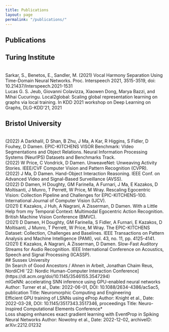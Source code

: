 ```yaml
---
title: Publications
layout: page
permalink: "/publications/"
---
```


Publications
------------
## Turing Institute
<br>
Sarkar, S., Benetos, E., Sandler, M. (2021) Vocal Harmony Separation Using Time-Domain Neural Networks. Proc. Interspeech 2021, 3515-3519, doi: 10.21437/Interspeech.2021-1531 
<br>
Lucas G. S. Jeub, Giovanni Colavizza, Xiaowen Dong, Marya Bazzi, and Mihai Cucuringu. Local2global: Scaling global representation learning on graphs via local training. In KDD 2021 workshop on Deep Learning on Graphs, DLG-KDD'21, 2021
<br>

## Bristol University 
<br>
(2022) A Darkhalil, D Shan, B Zhu, J Ma, A Kar, R Higgins, S Fidler, D Fouhey, D Damen. EPIC-KITCHENS VISOR Benchmark: VIdeo Segmentations and Object Relations. Neural Information Processing Systems (NeurIPS) Datasets and Benchmarks Track.
<br>
(2022) W Price, C Vondrick, D Damen. UnweaveNet: Unweaving Activity Stories. IEEE/CVF Computer Vision and Pattern Recognition (CVPR).  
<br>
(2022) J Ma, D Damen. Hand-Object Interaction Reasoning. IEEE Conf. on Advanced Video and Signal-Based Surveillance (AVSS). 
<br>
(2022) D Damen, H Doughty, GM Farinella, A Furnari, J Ma, E Kazakos, D Moltisanti, J Munro, T Perrett, W Price, M Wray. Rescaling Egocentric Vision: Collection Pipeline and Challenges for EPIC-KITCHENS-100. International Journal of Computer Vision (IJCV). 
<br>
(2021) E Kazakos, J Huh, A Nagrani, A Zisserman, D Damen. With a Little Help from my Temporal Context: Multimodal Egocentric Action Recognition. British Machine Vision Conference (BMVC). 
<br>
(2021) D Damen, H Doughty, GM Farinella, S Fidler, A Furnari, E Kazakos, D Moltisanti, J Munro, T Perrett, W Price, M Wray. The EPIC-KITCHENS Dataset: Collection, Challenges and Baselines. IEEE Transactions on Pattern Analysis and Machine Intelligence (PAMI), vol. 43, no. 11, pp. 4125-4141. 
<br>
(2021) E Kazakos, A Nagrani, A Zisserman, D Damen. Slow-Fast Auditory Streams for Audio Recognition. IEEE International Conference on Acoustics, Speech and Signal Processing (ICASSP). 
<br>
## Sussex University 
<br>
[In Search of Good Ancestors / Ahnen in Arbeit, Jonathan Chaim Reus, NordiCHI '22: Nordic Human-Computer Interaction Conference] (https://dl.acm.org/doi/10.1145/3546155.3547294) 
<br>
mlGeNN: accelerating SNN inference using GPU-enabled neural networks Author: Turner et al., Date: 2022-06-01, DOI: 10.1088/2634-4386/ac5ac5, publication Title: Neuromorphic Computing and Engineering 
<br>
Efficient GPU training of LSNNs using eProp Author: Knight et al., Date: 2022-03-28, DOI: 10.1145/3517343.3517346, proceedings Title: Neuro-Inspired Computational Elements Conference* 
<br>
Loss shaping enhances exact gradient learning with EventProp in Spiking Neural Networks Author: Nowotny et al., Date: 2022-12-02, archiveID: arXiv:2212.01232 
<br>
